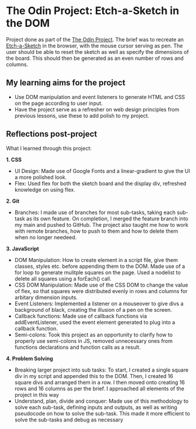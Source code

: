 # The Odin Project: Etch-a-Sketch in the DOM

Project done as part of the [The Odin Project](https://www.theodinproject.com/). The brief was to recreate an [Etch-a-Sketch](https://en.wikipedia.org/wiki/Etch_A_Sketch) in the browser, with the mouse cursor serving as pen. The user should be able to reset the sketch as well as specify the dimensions of the board. This should then be generated as an even number of rows and columns.

## My learning aims for the project

- Use DOM manipulation and event listeners to generate HTML and CSS on the page according to user input.
- Have the project serve as a refresher on web design principles from previous lessons, use these to add polish to my project.

## Reflections post-project

What I learned through this project:

**1. CSS**
- UI Design: Made use of Google Fonts and a linear-gradient to give the UI a more polished look.
- Flex: Used flex for both the sketch board and the display div, refreshed knowledge on using flex.

**2. Git**
- Branches: I made use of branches for most sub-tasks, taking each sub-task as its own feature. On completion, I merged the feature branch into my main and pushed to GitHub. The project also taught me how to work with remote branches, how to push to them and how to delete them when no longer needeed.

**3. JavaScript**
- DOM Manipulation: How to create element in a script file, give them classes, styles etc. before appending them to the DOM. Made use of a for loop to generate mulitple squares on the page. Used a nodelist to delete all squares using a forEach() call. 
- CSS DOM Manipulation: Made use of the CSS DOM to change the value of flex, so that squares were distributed evenly in rows and columns for arbitary dimension inputs.
- Event Listeners: Implemented a listener on a mouseover to give divs a background of black, creating the illusion of a pen on the screen. 
- Callback functions: Made use of callback functions via addEventListener, used the event element generated to plug into a callback function.
- Semi-colons: Took this project as an opportunity to clarify how to properly use semi-colons in JS, removed unnecessary ones from functions declarations and function calls as a result.

**4. Problem Solving**
- Breaking larger project into sub tasks: To start, I created a single square div in my script and appended this to the DOM. Then, I created 16 square divs and arranged them in a row. I then moved onto creating 16 rows and 16 columns as per the brief. I approached all elements of the project in this way
- Understand, plan, divide and conquer: Made use of this methodology to solve each sub-task, defining inputs and outputs, as well as writing pseudocode on how to solve the sub-task. This made it more efficient to solve the sub-tasks and debug as necessary